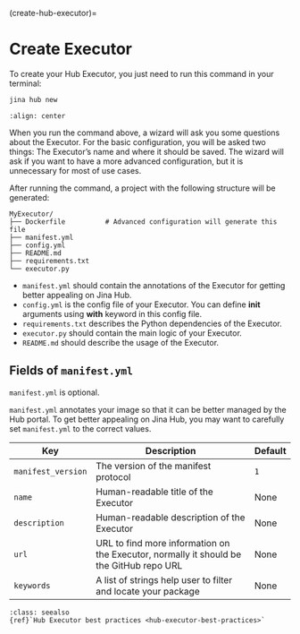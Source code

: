 (create-hub-executor)=
# Create Executor

To create your Hub Executor, you just need to run this command in your terminal:

```bash
jina hub new
```


```{figure} screenshots/create-new.gif
:align: center
```

When you run the command above, a wizard will ask you some questions about the Executor. For the basic configuration, 
you will be asked two things: The Executor’s name and where it should be saved. The wizard will ask if you want to have 
a more advanced configuration, but it is unnecessary for most of use cases.

After running the command, a project with the following structure will be generated:

```text
MyExecutor/
├── Dockerfile	        # Advanced configuration will generate this file
├── manifest.yml
├── config.yml
├── README.md
├── requirements.txt
└── executor.py
```

- `manifest.yml` should contain the annotations of the Executor for getting better appealing on Jina Hub.
- `config.yml` is the config file of your Executor. You can define **__init__** arguments using **with** keyword in this config file.
- `requirements.txt` describes the Python dependencies of the Executor.
- `executor.py` should contain the main logic of your Executor.
- `README.md` should describe the usage of the Executor.


## Fields of `manifest.yml`

`manifest.yml` is optional.

`manifest.yml` annotates your image so that it can be better managed by the Hub portal. To get better appealing on Jina Hub, you may want to 
carefully set `manifest.yml` to the correct values.

| Key | Description | Default |
| --- | --- | --- |
| `manifest_version` | The version of the manifest protocol | `1` |
| `name` | Human-readable title of the Executor | None |
| `description` | Human-readable description of the Executor | None |
| `url` | URL to find more information on the Executor, normally it should be the GitHub repo URL | None |
| `keywords` | A list of strings help user to filter and locate your package  | None | 

```{admonition} See Also
:class: seealso
{ref}`Hub Executor best practices <hub-executor-best-practices>`
```
